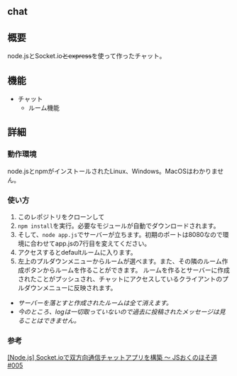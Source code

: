 chat
-------------------
## 概要
node.jsとSocket.io~~とexpress~~を使って作ったチャット。

## 機能
- チャット
  - ルーム機能

## 詳細
### 動作環境
node.jsとnpmがインストールされたLinux、Windows。MacOSはわかりません。
### 使い方
1. このレポジトリをクローンして
1. `npm install`を実行。必要なモジュールが自動でダウンロードされます。
1. そして、`node app.js`でサーバーが立ちます。初期のポートは8080なので環境に合わせてapp.jsの7行目を変えてください。
1. アクセスするとdefaultルームに入ります。
1. 左上のプルダウンメニューからルームが選べます。また、その隣のルーム作成ボタンからルームを作ることができます。
ルームを作るとサーバーに作成されたことがプッシュされ、チャットにアクセスしているクライアントのプルダウンメニューに反映されます。
* _サーバーを落とすと作成されたルームは全て消えます。_
* _今のところ、logは一切取っていないので過去に投稿されたメッセージは見ることはできません。_




### 参考
[[Node.js] Socket.ioで双方向通信チャットアプリを構築 〜 JSおくのほそ道 #005 ](http://qiita.com/hosomichi/items/66b309a6c3c20d910218)
